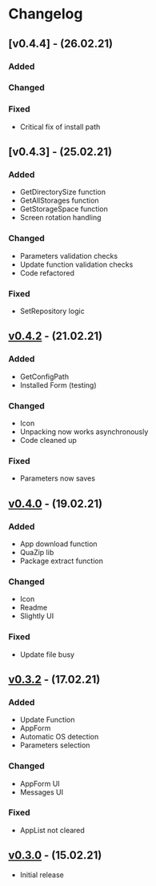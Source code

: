 # Changelog

## [v0.4.4] - (26.02.21)

### Added

### Changed
	
### Fixed

 - Critical fix of install path

## [v0.4.3] - (25.02.21)

### Added

 - GetDirectorySize function
 - GetAllStorages function
 - GetStorageSpace function
 - Screen rotation handling

### Changed

 - Parameters validation checks
 - Update function validation checks
 - Code refactored
	
### Fixed

 - SetRepository logic

## [v0.4.2] - (21.02.21)

### Added

 - GetConfigPath
 - Installed Form (testing)

### Changed

 - Icon
 - Unpacking now works asynchronously
 - Code cleaned up
	
### Fixed

 - Parameters now saves

## [v0.4.0] - (19.02.21)

### Added

 - App download function
 - QuaZip lib
 - Package extract function

### Changed

 - Icon
 - Readme
 - Slightly UI
	
### Fixed

 - Update file busy

## [v0.3.2] - (17.02.21)

### Added

 - Update Function
 - AppForm
 - Automatic OS detection
 - Parameters selection

### Changed

 - AppForm UI
 - Messages UI

### Fixed

 - AppList not cleared

## [v0.3.0] - (15.02.21)

 - Initial release

[v0.4.2]: https://github.com/Limows/LimFTPClient_S60/releases/tag/v0.4.2
[v0.4.0]: https://github.com/Limows/LimFTPClient_S60/releases/tag/v0.4.0
[v0.3.2]: https://github.com/Limows/LimFTPClient_S60/releases/tag/v0.3.2
[v0.3.0]: https://github.com/Limows/LimFTPClient_S60/releases/tag/v0.3.0
